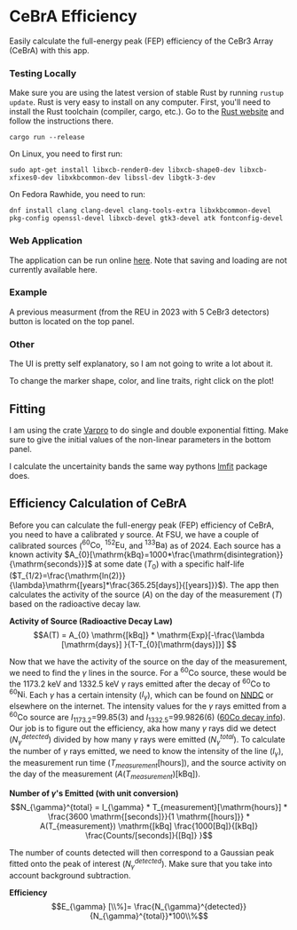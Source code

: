 # CeBrA Efficiency

Easily calculate the full-energy peak (FEP) efficiency of the CeBr3 Array (CeBrA) with this app.  

### Testing Locally

Make sure you are using the latest version of stable Rust by running `rustup update`. Rust is very easy to install on any computer. First, you'll need to install the Rust toolchain (compiler, cargo, etc.). Go to the [Rust website](https://www.rust-lang.org/tools/install) and follow the instructions there.

`cargo run --release`

On Linux, you need to first run:

`sudo apt-get install libxcb-render0-dev libxcb-shape0-dev libxcb-xfixes0-dev libxkbcommon-dev libssl-dev libgtk-3-dev`

On Fedora Rawhide, you need to run:

`dnf install clang clang-devel clang-tools-extra libxkbcommon-devel pkg-config openssl-devel libxcb-devel gtk3-devel atk fontconfig-devel`

### Web Application

The application can be run online [here](https://alconley.github.io/cebra_efficiency/). Note that saving and loading are not currently available here.

### Example

A previous measurment (from the REU in 2023 with 5 CeBr3 detectors) button is located on the top panel.

### Other

The UI is pretty self explanatory, so I am not going to write a lot about it.

To change the marker shape, color, and line traits, right click on the plot!

## Fitting

I am using the crate [Varpro](https://github.com/geo-ant/varpro) to do single and double exponential fitting. Make sure to give the initial values of the non-linear parameters in the bottom panel.

I calculate the uncertainity bands the same way pythons [lmfit](https://github.com/lmfit/lmfit-py) package does.

## Efficiency Calculation of CeBrA

Before you can calculate the full-energy peak (FEP) efficiency of CeBrA, you need to have a calibrated $\gamma$ source. At FSU, we have a couple of calibrated sources ($^{60}\mathrm{Co}$, $^{152}\mathrm{Eu}$, and $^{133}\mathrm{Ba}$) as of 2024. Each source has a known activity $A_{0}[\mathrm{kBq}=1000*\frac{\mathrm{disintegration}}{\mathrm{seconds}}]$ at some date ($T_{0}$) with a specific half-life ($T_{1/2}=\frac{\mathrm{ln(2)}}{\lambda}\mathrm{[years]*\frac{365.25[days]}{[years]}}$). The app then calculates the activity of the source ($A$) on the day of the measurement ($T$) based on the radioactive decay law.

**Activity of Source (Radioactive Decay Law)**
$$A(T) = A_{0} \mathrm{[kBq]} * \mathrm{Exp}[-\frac{\lambda [\mathrm{days}] }{T-T_{0}[\mathrm{days}]}] $$

Now that we have the activity of the source on the day of the measurement, we need to find the $\gamma$ lines in the source. For a $^{60}\mathrm{Co}$ source, these would be the 1173.2 keV and 1332.5 keV $\gamma$ rays emitted after the decay of $^{60}\mathrm{Co}$ to $^{60}\mathrm{Ni}$. Each $\gamma$ has a certain intensity ($I_{\gamma}$), which can be found on [NNDC](https://www.nndc.bnl.gov/nudat3/) or elsewhere on the internet. The intensity values for the $\gamma$ rays emitted from a $^{60}\mathrm{Co}$ source are $I_{1173.2}$=99.85(3) and $I_{1332.5}$=99.9826(6) ([60Co decay info](https://www.nndc.bnl.gov/nudat3/decaysearchdirect.jsp?nuc=60Co&unc=NDS)). Our job is to figure out the efficiency, aka how many $\gamma$ rays did we detect ($N_{\gamma}^{detected}$) divided by how many $\gamma$ rays were emitted ($N_{\gamma}^{total}$). To calculate the number of $\gamma$ rays emitted, we need to know the intensity of the line ($I_{\gamma}$), the measurement run time ($T_{measurement}[\mathrm{hours}]$), and the source activity on the day of the measurement ($A(T_{measurement})\mathrm{[kBq]}$).

**Number of $\gamma$'s Emitted (with unit conversion)**
$$N_{\gamma}^{total} = I_{\gamma} * T_{measurement}[\mathrm{hours}] * \frac{3600  \mathrm{[seconds]}}{1 \mathrm{[hours]}} * A(T_{measurement})  \mathrm{[kBq] \frac{1000[Bq]}{[kBq]}  \frac{Counts/[seconds]}{[Bq]} }$$

The number of counts detected will then correspond to a Gaussian peak fitted onto the peak of interest ($N_{\gamma}^{detected}$). Make sure that you take into account background subtraction.

**Efficiency**
$$E_{\gamma} [\\%]= \frac{N_{\gamma}^{detected}}{N_{\gamma}^{total}}*100\\%$$